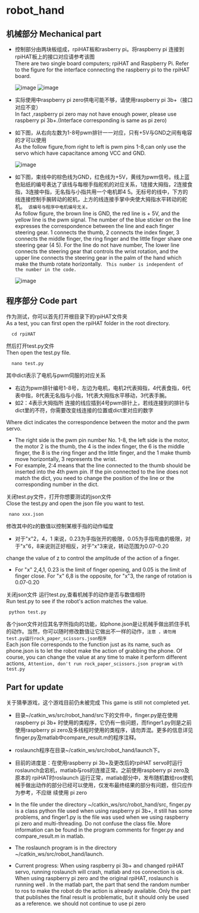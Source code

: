 # robot_hand
## 机械部分 Mechanical part
* 控制部分由两块板组成，rpiHAT板和rasberry pi。将raspberry pi 连接到rpiHAT板上的接口对应请参考该图  
  There are two single board computers; rpiHAT and Raspberry Pi. Refer to the figure for the interface connecting the raspberry pi to     the rpiHAT board.
  
  ![image](image/3.png?tree=true " 3 ") ![image](image/4.png?tree=true " 4 ")

* 实际使用中raspberry pi zero供电可能不够，请使用raspberry pi 3b+（接口对应不变）  
  In fact ,raspberry pi zero may not have enough power, please use raspberry pi 3b+.(Interface corresponding is same as pi zero)

* 如下图，从右向左数为1-8号pwm排针一一对应，只有+5V与GND之间有电容的才可以使用  
  As the follow figure,from right to left is pwm pins 1-8,can only use the servo which have capacitance among VCC and GND.
  
  ![image](image/2.png?tree=true " 2 ")

* 如下图，束线中的棕色线为GND，红色线为+5V，黄线为pwm信号。线上蓝色贴纸的编号表达了该线与每根手指舵机的对应关系，1连接大拇指，2连接食指，3连接中指，无名指与小指共用一个电机即4 5。无标号的线中，下方的     线连接控制手腕转动的舵机，上方的线连接手掌中央使大拇指水平转动的舵机。` 该编号与程序中电机编号无关。`   
  As follow figure, the brown line is GND, the red line is + 5V, and the yellow line is the pwm signal. The number of the blue sticker on the line expresses the correspondence between the line and each finger steering         gear. 1 connects the thumb,     2 connects the index finger, 3 connects the middle finger, the ring finger and the little finger share one steering gear (4 5). For the line do not have number, The lower line       connects the steering gear that controls the wrist     rotation, and the upper line connects the steering gear      in the palm of the hand which make the thumb rotate horizontally. ` This number is independent of the number in the code.`

  ![image](image/1.png?tree=true " 1 ")

## 程序部分 Code part
  作为测试，你可以首先打开根目录下的rpiHAT文件夹   
  As a test, you can first open the rpiHAT folder in the root directory.  
  
      cd rpiHAT
      
  然后打开test.py文件  
  Then open the test.py file.  
  
      nano test.py
      
  其中dict表示了电机与pwm伺服的对应关系  
  * 右边为pwm排针编号1-8号，左边为电机，电机2代表拇指，4代表食指，6代表中指，8代表无名指与小指，1代表大拇指水平移动，3代表手腕。  
  * 如2：4表示大拇指所   连接的线应插到4号pwm排针上，若线连接到的排针与dict里的不符，你需要改变线连接的位置或dict里对应的数字  
  
  Where dict indicates the correspondence between the motor and the pwm servo.  
  * The right side is the pwm pin number No. 1-8, the left side is the motor, the motor 2 is the thumb, the 4 is the index finger, the 6     is the middle finger, the 8 is the ring finger and the little finger, and the 1 make thumb move horizontally, 3 represents the           wrist.  
  * For example, 2:4 means that the line connected to the thumb should be inserted into the 4th pwm pin. If the pin connected to the         line does not match the dict, you need to change the position of the line or the corresponding number in the dict.  
  
 关闭test.py文件，打开你想要测试的json文件  
 Close the test.py and open the json file you want to test.
 
     nano xxx.json
     
修改其中的z的数值以控制某根手指的动作幅度
* 对于"x"2，4，1 来说，0.23为手指张开的极限，0.05为手指弯曲的极限，对于"x"6，8来说则正好相反，对于"x"3来说，转动范围为0.07-0.20  

change the value of z to control the amplitude of the action of a finger.  
* For "x" 2,4,1, 0.23 is the limit of finger opening, and 0.05 is the limit of finger close. For "x" 6,8 is the opposite, for "x"3, the range of rotation is 0.07-0.20  

关闭json文件 运行test.py,查看机械手的动作是否与数值相符  
Run test.py to see if the robot's action matches the value.  
     
     python test.py    
     
各个json文件对应其名字所指向的功能，如phone.json是让机械手做出抓住手机的动作。当然，你可以随时修改数值让它做出不一样的动作，`注意 ，请勿用test.py运行rock_paper_scissors.json程序`  
Each json file corresponds to the function just as its name, such as phone.json is to let the robot make the action of grabbing the phone. Of course, you can change the value at any time to make it perform different actions,` Attention, don't run rock_paper_scissors.json program with test.py`
  
## Part for update
关于猜拳游戏，这个游戏目前仍未被完成 This game is still not completed yet.
* 目录~/catkin_ws/src/robot_hand/src下的文件中，finger.py是在使用raspberry pi 3b+ 时使用的类程序，它仍有一些问题，而finger1.py则是之前使用raspberry pi zero及多线程时使用的类程序，请勿弄混。更多的信息详见finger.py及matlab中compare_result.m的程序注释。
* roslaunch程序在目录~/catkin_ws/src/robot_hand/launch下。
* 目前的进度是：在使用raspberry pi 3b+及更改后的rpiHAT servo时运行roslaunch会宕机，matlab与ros的连接正常。之前使用raspberry pi zero及原本的       rpiHAT时roslaunch 运行正常，matlab部分中，发布随机数给ros使机械手做出动作的部分已经可以使用，仅发布最终结果的部分有问题，但只应作为参考，不应继     续使用 pi zero


* In the file under the directory ~/catkin_ws/src/robot_hand/src, finger.py is a class python file used when using raspberry pi 3b+, it   still has some problems, and finger1.py is the file was used when we using raspberry pi zero and multi-threading. Do not confuse the     class file. More information can be found in the program comments for finger.py and compare_result.m in matlab. 
* The roslaunch program is in the directory ~/catkin_ws/src/robot_hand/launch.
* Current progress: When using raspberry pi 3b+ and changed rpiHAT servo, running roslaunch will crash, matlab and ros connection is ok.   When using raspberry pi zero and the original rpiHAT, roslaunch is running well . In the matlab part, the part that send the random     number to ros to make the robot do the action is already available. Only the part that publishes the final result is problematic, but   it should only be used as a reference. we should not continue to use pi zero

